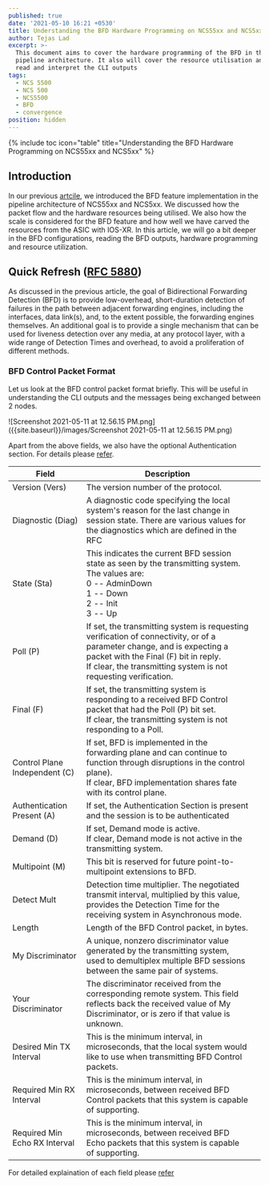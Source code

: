```yaml
---
published: true
date: '2021-05-10 16:21 +0530'
title: Understanding the BFD Hardware Programming on NCS55xx and NCS5xx
author: Tejas Lad
excerpt: >-
  This document aims to cover the hardware programming of the BFD in the NCS55xx
  pipeline architecture. It also will cover the resource utilisation and  how to
  read and interpret the CLI outputs
tags:
  - NCS 5500
  - NCS 500
  - NCS5500
  - BFD
  - convergence
position: hidden
---
```

{% include toc icon="table" title="Understanding the BFD Hardware Programming on NCS55xx and NCS5xx" %} 

## Introduction

In our previous [artcile](https://xrdocs.io/ncs5500/tutorials/bfd-architecture-on-ncs5500-and-ncs500/), we introduced the BFD feature implementation in the pipeline architecture of NCS55xx and NCS5xx. We discussed how the packet flow and the hardware resources being utilised. We also how the scale is considered for the BFD feature and how well we have carved the resources from the ASIC with IOS-XR. In this article, we will go a bit deeper in the BFD configurations, reading the BFD outputs, hardware programming and resource utilization.

## Quick Refresh ([RFC 5880](https://datatracker.ietf.org/doc/html/rfc5880))

As discussed in the previous article, the goal of Bidirectional Forwarding Detection (BFD) is to provide low-overhead, short-duration detection of failures in the path between adjacent forwarding engines, including the interfaces, data link(s), and, to the extent possible, the forwarding engines themselves. An additional goal is to provide a single mechanism that can be used for liveness detection over any media, at any protocol layer, with a wide range of Detection Times and overhead, to avoid a proliferation of different methods.

### BFD Control Packet Format

Let us look at the BFD control packet format briefly. This will be useful in understanding the CLI outputs and the messages being exchanged between 2 nodes. 

![Screenshot 2021-05-11 at 12.56.15 PM.png]({{site.baseurl}}/images/Screenshot 2021-05-11 at 12.56.15 PM.png)

Apart from the above fields, we also have the optional Authentication section. For details please [refer](https://datatracker.ietf.org/doc/html/rfc5880).

| Field                         | Description                                                                                                                                                                                                                             |   |
|-------------------------------|-----------------------------------------------------------------------------------------------------------------------------------------------------------------------------------------------------------------------------------------|---|
| Version (Vers)                | The version number of the protocol.                                                                                                                                                                                                     |   |
| Diagnostic (Diag)             | A diagnostic code specifying the local system's reason for the last change in session state. There are various values for the diagnostics which are defined in the RFC                                                                  |   |
| State (Sta)                   | This indicates the current BFD session state as seen by the transmitting system. The values are:<br>0 -- AdminDown<br>1 -- Down<br>2 -- Init<br>3 -- Up                                                                                 |   |
| Poll (P)                      | If set, the transmitting system is requesting verification of connectivity, or of a parameter change, and is expecting a packet with the Final (F) bit in reply.  <br>If clear, the transmitting system is not requesting verification. |   |
| Final (F)                     | If set, the transmitting system is responding to a received BFD Control packet that had the Poll (P) bit set.  <br>If clear, the transmitting system is not responding to a Poll.                                                       |   |
| Control Plane Independent (C) | If set, BFD is implemented in the forwarding plane and can continue to function through disruptions in the control plane).  <br>If clear, BFD implementation shares fate with its control plane.                                        |   |
| Authentication Present (A)    | If set, the Authentication Section is present and the session is to be authenticated                                                                                                                                                    |   |
| Demand (D)                    | If set, Demand mode is active.<br>If clear, Demand mode is not active in the transmitting system.                                                                                                                                       |   |
| Multipoint (M)                | This bit is reserved for future point-to-multipoint extensions to BFD.                                                                                                                                                                  |   |
| Detect Mult                   | Detection time multiplier. The negotiated transmit interval, multiplied by this value, provides the Detection Time for the receiving system in Asynchronous mode.                                                                       |   |
| Length                        | Length of the BFD Control packet, in bytes.                                                                                                                                                                                             |   |
| My Discriminator              | A unique, nonzero discriminator value generated by the transmitting system, used to demultiplex multiple BFD sessions between the same pair of systems.                                                                                 |   |
| Your Discriminator            | The discriminator received from the corresponding remote system. This field reflects back the received value of My Discriminator, or is zero if that value is unknown.                                                                  |   |
| Desired Min TX Interval       | This is the minimum interval, in microseconds, that the local system would like to use when transmitting BFD Control packets.                                                                                                           |   |
| Required Min RX Interval      | This is the minimum interval, in microseconds, between received BFD Control packets that this system is capable of supporting.                                                                                                          |   |
| Required Min Echo RX Interval | This is the minimum interval, in microseconds, between received BFD Echo packets that this system is capable of supporting.                                                                                                             |   |

For detailed explaination of each field please [refer](https://datatracker.ietf.org/doc/html/rfc5880)



